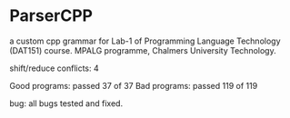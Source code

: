 # ParserCPP
a custom cpp grammar for Lab-1 of Programming Language Technology (DAT151) course. MPALG programme, Chalmers University Technology.

shift/reduce conflicts:  4

Good programs: passed 37 of 37
Bad programs: passed 119 of 119

bug: all bugs tested and fixed.